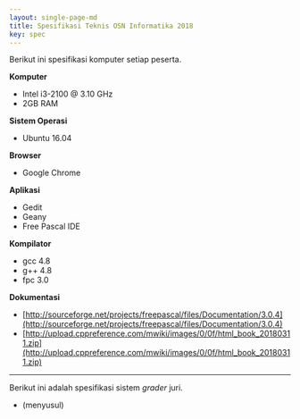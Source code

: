 ```yaml
---
layout: single-page-md
title: Spesifikasi Teknis OSN Informatika 2018
key: spec
---
```


Berikut ini spesifikasi komputer setiap peserta.

**Komputer**
   - Intel i3-2100 @ 3.10 GHz
   - 2GB RAM

**Sistem Operasi**
   - Ubuntu 16.04

**Browser**
   - Google Chrome

**Aplikasi**
   - Gedit
   - Geany
   - Free Pascal IDE

**Kompilator**
   - gcc 4.8
   - g++ 4.8
   - fpc 3.0

**Dokumentasi**
   - [http://sourceforge.net/projects/freepascal/files/Documentation/3.0.4](http://sourceforge.net/projects/freepascal/files/Documentation/3.0.4)
   - [http://upload.cppreference.com/mwiki/images/0/0f/html_book_20180311.zip](http://upload.cppreference.com/mwiki/images/0/0f/html_book_20180311.zip)

<hr />

Berikut ini adalah spesifikasi sistem *grader* juri.

- (menyusul)

